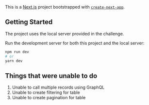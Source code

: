 This is a [Next.js](https://nextjs.org/) project bootstrapped with [`create-next-app`](https://github.com/vercel/next.js/tree/canary/packages/create-next-app).

## Getting Started
The project uses the local server provided in the challenge.

Run the development server for both this project and the local server:

```bash
npm run dev
# or
yarn dev
```
## Things that were unable to do
1) Unable to call multiple records using GraphQL
2) Unable to create filtering for table
3) Unable to create pagination for table

